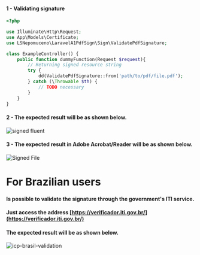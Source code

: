 #### 1 - Validating signature
```PHP
<?php

use Illuminate\Http\Request;
use App\Models\Certificate;
use LSNepomuceno\LaravelA1PdfSign\Sign\ValidatePdfSignature;

class ExampleController() {
    public function dummyFunction(Request $request){
        // Returning signed resource string
        try {
            dd(ValidatePdfSignature::from('path/to/pdf/file.pdf');
        } catch (\Throwable $th) {
            // TODO necessary
        }
    }
}

```
#### 2 - The expected result will be as shown below.
![signed fluent](https://user-images.githubusercontent.com/14093492/127238859-a02aec7b-8564-4e44-854b-4fde5de8e946.png)

#### 3 - The expected result in Adobe Acrobat/Reader will be as shown below.
![Signed File](https://user-images.githubusercontent.com/14093492/121451955-f2184c00-c974-11eb-90af-257fc814784f.png)

# For Brazilian users
#### Is possible to validate the signature through the government's ITI service.
#### Just access the address [https://verificador.iti.gov.br/](https://verificador.iti.gov.br/)
#### The expected result will be as shown below.
![icp-brasil-validation](https://user-images.githubusercontent.com/14093492/127506911-598042e0-91ee-4dc2-b487-e6aa01937d81.png)
